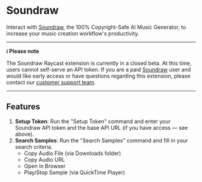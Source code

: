 # Soundraw

Interact with [Soundraw](https://soundraw.io), the 100% Copyright-Safe AI Music Generator, to increase your music creation workflow's productivity.

---

**ℹ️ Please note**  

The Soundraw Raycast extension is currently in a closed beta. At this time, users cannot self-serve an API token. If you are a paid [Soundraw](https://soundraw.io) user and would like early access or have questions regarding this extension, please contact our [customer support team](https://3jz3x.channel.io/workflows/704128).

---

## Features

1. **Setup Token**: Run the "Setup Token" command and enter your Soundraw API token and the base API URL (if you have access — see above).
2. **Search Samples**: Run the "Search Samples" command and fill in your search criteria.
   - Copy Audio File (via Downloads folder)
   - Copy Audio URL
   - Open in Browser
   - Play/Stop Sample (via QuickTime Player)
